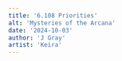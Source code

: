 ```yaml
---
title: '6.108 Priorities'
alt: 'Mysteries of the Arcana'
date: '2024-10-03'
author: 'J Gray'
artist: 'Keira'
---
```

